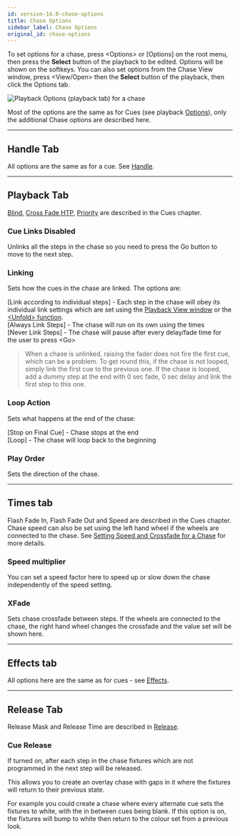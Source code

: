 ```yaml
---
id: version-14.0-chase-options
title: Chase Options
sidebar_label: Chase Options
original_id: chase-options
---
```


To set options for a chase, press \<Options\> or \[Options\] on the root menu,
then press the **Select** button of the playback to be edited. Options will
be shown on the softkeys. You can also set options from the Chase View window, press
\<View/Open\> then the **Select** button of the playback, then click the
Options tab.

![Playback Options (playback tab) for a chase](/docs/images/Playback-Options-Chase-Playback-Tab.png)

Most of the options are the same as for Cues (see playback [Options](../cues/playback-options.md)), only the additional Chase options are described here.

---

## Handle Tab

All options are the same as for a cue.
See [Handle](../cues/playback-options.md#handle-tab).

--- 

## Playback Tab

[Blind](../cues/playback-options.md#blind), [Cross Fade HTP](../cues/playback-options.md#cross-fade-htp), [Priority](../cues/playback-options.md#priority) are described in the Cues chapter. 

### Cue Links Disabled
Unlinks all the steps in the chase so you need to press the Go button to move to the next step.

### Linking
Sets how the cues in the chase are linked. The options
are:

\[Link according to individual steps\] - Each step in the chase will obey its 
individual link settings which are set using the
[Playback View window](editing-a-chase.md#opening-a-chase-for-editing)
or the [\<Unfold\> function](editing-a-chase.md#editing-a-chase-using-unfold).\
\[Always Link Steps\] - The chase will run on its own using the times\
\[Never Link Steps\] - The chase will pause after every delay/fade time
for the user to press \<Go\>

> When a chase is unlinked, raising the fader does not fire the first cue, which can be a problem. To get round this, if the chase is not looped, simply link the first cue to the previous one. If the chase is looped, add a dummy step at the end with 0 sec fade, 0 sec delay and link the first step to this one.

### Loop Action
Sets what happens at the end of the chase:

\[Stop on Final Cue\] - Chase stops at the end\
\[Loop\] - The chase will loop back to the beginning

### Play Order
Sets the direction of the chase.

---

## Times tab

Flash Fade In, Flash Fade Out and Speed are described in the Cues chapter.
Chase speed can also be set using the left hand wheel if the wheels are connected to the chase.
See [Setting Speed and Crossfade for a Chase](chase-playback.md#setting-speed-and-crossfade-for-a-chase) for more details.


### Speed multiplier
You can set a speed factor here to speed up or slow down the chase independently of the speed setting.

### XFade
Sets chase crossfade between steps. If the wheels are connected to the chase,
the right hand wheel changes the crossfade and the value set will be shown here.

---

## Effects tab

All options here are the same as for cues - see [Effects](../cues/playback-options.md#effects-tab).

--- 

## Release Tab

Release Mask and Release Time are described in 
[Release](../cues/playback-options.md#release-tab).

### Cue Release
If turned on, after each step in the chase fixtures which are
not programmed in the next step will be released. 

This allows you to create an overlay chase with gaps in it
where the fixtures will return to their previous state.

For example you could create a chase where every alternate cue sets the fixtures to
white, with the in between cues being blank. If this option is on, the
fixtures will bump to white then return to the colour set from a
previous look.

